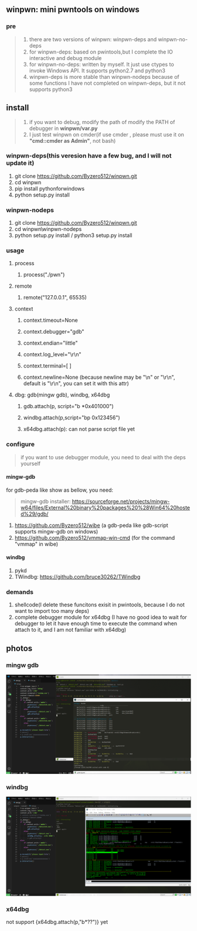 ## winpwn: mini pwntools on windows

### pre
> 1. there are two versions of winpwn: winpwn-deps and winpwn-no-deps
> 2. for winpwn-deps: based on pwintools,but I complete the IO interactive and debug module
> 3. for winpwn-no-deps: written by myself. It just use ctypes to invoke Windows API. It supports python2.7 and python3
> 4. winpwn-deps is more stable than winpwn-nodeps because of some functions I have not completed on winpwn-deps, but it not supports python3

## install
> 1. if you want to debug, modify the path of modify the PATH of debugger in <b>winpwn/var.py</b>
> 2. I just test winpwn on cmder(if use cmder , please must use it on <b>"cmd::cmder as Admin"</b>, not bash)

### winpwn-deps(this veresion have a few bug, and I will not update it)
1. git clone  https://github.com/Byzero512/winpwn.git
1. cd winpwn
1. pip install pythonforwindows
1. python setup.py install

### winpwn-nodeps
1. git clone  https://github.com/Byzero512/winpwn.git
2. cd winpwn\winpwn-nodeps
3. python setup.py install / python3 setup.py install




### usage

1. process

   1. process\("./pwn"\)
1. remote

   1. remote\("127.0.0.1", 65535\)
1. context

   1. context\.timeout=None

   1. context\.debugger="gdb"

   1. context\.endian="little"

   1. context\.log\_level="\r\n"

   1. context\.terminal=\[ ]

   1. context\.newline=None \(because newline may be "\\n" or "\\r\\n", default is "\\r\\n", you can set it with this attr\)
1. dbg: gdb\(mingw gdb\), windbg, x64dbg

   1. gdb\.attach\(p, script="b \*0x401000"\)

   1. windbg\.attach\(p\,script="bp 0x123456")

   1. x64dbg\.attach\(p\): can not parse script file yet



### configure
> if you want to use debugger module, you need to deal with the deps yourself

#### mingw-gdb
for gdb-peda like show  as bellow, you need:
> mingw-gdb installer: https://sourceforge.net/projects/mingw-w64/files/External%20binary%20packages%20%28Win64%20hosted%29/gdb/

1. https://github.com/Byzero512/wibe (a gdb-peda like gdb-script supports mingw-gdb on windows)
2. https://github.com/Byzero512/vmmap-win-cmd (for the command "vmmap" in wibe)

#### windbg
1. pykd
2. TWindbg: https://github.com/bruce30262/TWindbg


### demands
1. shellcode(I delete these funcitons exisit in pwintools, because I do not want to import too many deps)
2. complete debugger module for x64dbg (I have no good idea to wait for debugger to let it have enough time to execute the command when attach to it, and I am not familiar with x64dbg) 

## photos

### mingw gdb

![gdb](./img/winpwn1.png)

### windbg

![windbg](./img/winpwn2.png)

### x64dbg
not support {x64dbg.attach(p,"b*??")} yet
